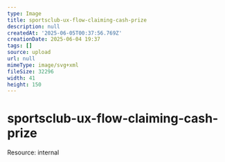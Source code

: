 ```yaml
---
type: Image
title: sportsclub-ux-flow-claiming-cash-prize
description: null
createdAt: '2025-06-05T00:37:56.769Z'
creationDate: 2025-06-04 19:37
tags: []
source: upload
url: null
mimeType: image/svg+xml
fileSize: 32296
width: 41
height: 150
---
```


# sportsclub-ux-flow-claiming-cash-prize


Resource: internal


